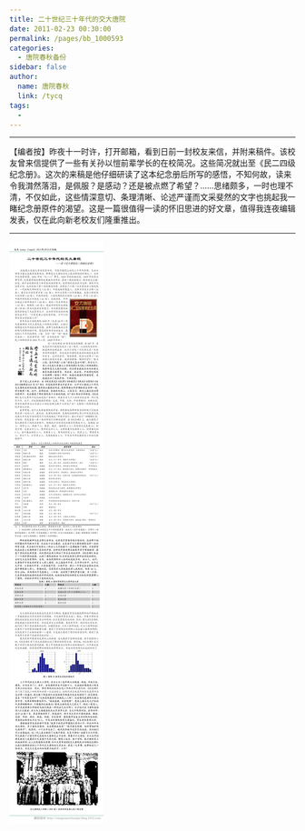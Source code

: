 ```yaml
---
title: 二十世纪三十年代的交大唐院
date: 2011-02-23 00:30:00
permalink: /pages/bb_1000593
categories: 
  - 唐院春秋备份
sidebar: false
author: 
  name: 唐院春秋
  link: /tycq
tags: 
  - 
---
```


* * *

【编者按】昨夜十一时许，打开邮箱，看到日前一封校友来信，并附来稿件。该校友曾来信提供了一些有关孙以愷前辈学长的在校简况。这些简况就出至《民二四级纪念册》。这次的来稿是他仔细研读了这本纪念册后所写的感悟，不知何故，读来令我潸然落泪，是佩服？是感动？还是被点燃了希望？……思绪颇多，一时也理不清，不仅如此，这些情深意切、条理清晰、论述严谨而文采斐然的文字也挑起我一睹纪念册原件的渴望。这是一篇很值得一读的怀旧思进的好文章，值得我连夜编辑发表，仅在此向新老校友们隆重推出。  
  
  
---  
  
![](/pic/img.ph.126.net_oel4H-z7_g75U349_7c4Og==_3728417541509911113.jpg)